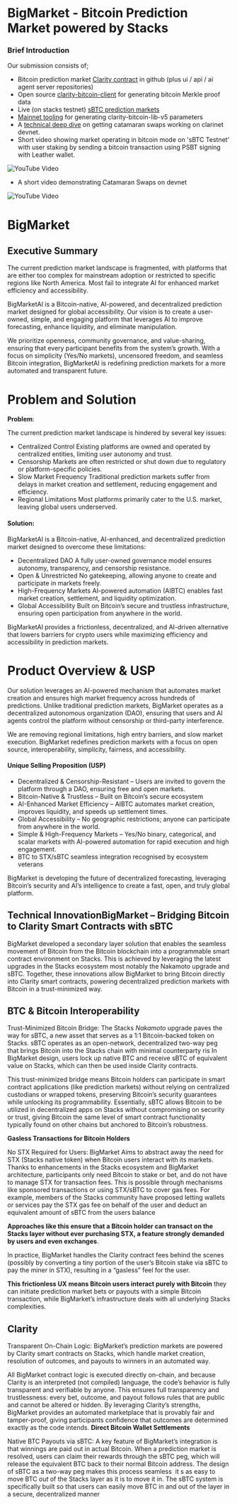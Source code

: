 # BigMarket - Bitcoin Prediction Market powered by Stacks

### Brief Introduction

Our submission consists of;

- Bitcoin prediction market [Clarity contract](https://github.com/BigMarketDao/bigmarket-dao/blob/main/contracts/extensions/bme023-0-market-bitcoin.clar) in github (plus ui / api / ai agent server repositories)
- Open source [clarity-bitcoin-client](https://github.com/BigMarketDao/clarity-bitcoin-client) for generating bitcoin Merkle proof data
- Live (on stacks testnet) [sBTC prediction markets](https://bigmarket.ai/market/10/1?chain=testnet)
- [Mainnet tooling](https://bigmarket.ai/tools/proofs?chain=mainnet) for generating clarity-bitcoin-lib-v5 parameters
- A [technical deep dive](https://big-market-dao.gitbook.io/big-market-dao-docs/hackathon/catamaran-swaps-on-devnet) on getting catamaran swaps working on clarinet devnet.
- Short video showing market operating in bitcoin mode on 'sBTC Testnet' with user staking by sending a bitcoin transaction using PSBT signing with Leather wallet.

![YouTube Video](https://www.youtube.com/watch?v=lYNQCXzgdrk)

- A short video demonstrating Catamaran Swaps on devnet

![YouTube Video](https://www.youtube.com/watch?v=g5VtMdnYGGU)

# BigMarket

## Executive Summary

The current prediction market landscape is fragmented, with platforms that are either too complex for mainstream adoption or restricted to specific regions like North America. Most fail to integrate AI for enhanced market efficiency and accessibility.

BigMarketAI is a Bitcoin-native, AI-powered, and decentralized prediction market designed for global accessibility. Our vision is to create a user-owned, simple, and engaging platform that leverages AI to improve forecasting, enhance liquidity, and eliminate manipulation.

We prioritize openness, community governance, and value-sharing, ensuring that every participant benefits from the system’s growth. With a focus on simplicity (Yes/No markets), uncensored freedom, and seamless Bitcoin integration, BigMarketAI is redefining prediction markets for a more automated and transparent future.

# Problem and Solution

**Problem**:

The current prediction market landscape is hindered by several key issues:

- Centralized Control Existing platforms are owned and operated by centralized entities, limiting user autonomy and trust.
- Censorship Markets are often restricted or shut down due to regulatory or platform-specific policies.
- Slow Market Frequency Traditional prediction markets suffer from delays in market creation and settlement, reducing engagement and efficiency.
- Regional Limitations Most platforms primarily cater to the U.S. market, leaving global users underserved.

#### Solution:

BigMarketAI is a Bitcoin-native, AI-enhanced, and decentralized prediction market designed to overcome these limitations:

- Decentralized DAO A fully user-owned governance model ensures autonomy, transparency, and censorship resistance.
- Open & Unrestricted No gatekeeping, allowing anyone to create and participate in markets freely.
- High-Frequency Markets AI-powered automation (AIBTC) enables fast market creation, settlement, and liquidity optimization.
- Global Accessibility Built on Bitcoin’s secure and trustless infrastructure, ensuring open participation from anywhere in the world.

BigMarketAI provides a frictionless, decentralized, and AI-driven alternative that lowers barriers for crypto users while maximizing efficiency and accessibility in prediction markets.

# Product Overview & USP

Our solution leverages an AI-powered mechanism that automates market creation and ensures high market frequency across hundreds of predictions. Unlike traditional prediction markets, BigMarket operates as a decentralized autonomous organization (DAO), ensuring that users and AI agents control the platform without censorship or third-party interference.

We are removing regional limitations, high entry barriers, and slow market execution. BigMarket redefines prediction markets with a focus on open source, interoperability, simplicity, fairness, and accessibility.

#### Unique Selling Proposition (USP)

- Decentralized & Censorship-Resistant – Users are invited to govern the platform through a DAO, ensuring free and open markets.
- Bitcoin-Native & Trustless – Built on Bitcoin’s secure ecosystem
- AI-Enhanced Market Efficiency – AIBTC automates market creation, improves liquidity, and speeds up settlement times.
- Global Accessibility – No geographic restrictions; anyone can participate from anywhere in the world.
- Simple & High-Frequency Markets – Yes/No binary, categorical, and scalar markets with AI-powered automation for rapid execution and high engagement.
- BTC to STX/sBTC seamless integration recognised by ecosystem veterans

BigMarket is developing the future of decentralized forecasting, leveraging Bitcoin’s security and AI’s intelligence to create a fast, open, and truly global platform.

## Technical InnovationBigMarket – Bridging Bitcoin to Clarity Smart Contracts with sBTC

BigMarket developed a secondary layer solution that enables the seamless movement of Bitcoin from the Bitcoin blockchain into a programmable smart contract environment on Stacks. This is achieved by leveraging the latest upgrades in the Stacks ecosystem most notably the Nakamoto upgrade and sBTC. Together, these innovations allow BigMarket to bring Bitcoin directly into Clarity smart contracts, powering decentralized prediction markets with Bitcoin in a trust-minimized way.

## BTC & Bitcoin Interoperability

Trust-Minimized Bitcoin Bridge: The Stacks *Nakamoto* upgrade paves the way for sBTC, a new asset that serves as a 1:1 Bitcoin-backed token on Stacks. sBTC operates as an open-network, decentralized two-way peg that brings Bitcoin into the Stacks chain with minimal counterparty ris In BigMarket design, users lock up native BTC and receive sBTC of equivalent value on Stacks, which can then be used inside Clarity contracts.

This trust-minimized bridge means Bitcoin holders can participate in smart contract applications (like prediction markets) without relying on centralized custodians or wrapped tokens, preserving Bitcoin’s security guarantees while unlocking its programmability​. Essentially, sBTC allows Bitcoin to be utilized in decentralized apps on Stacks without compromising on security or trust, giving Bitcoin the same level of smart contract functionality typically found on other chains but anchored to Bitcoin’s robustness.

**Gasless Transactions for Bitcoin Holders**

No STX Required for Users: BigMarket Aims to abstract away the need for STX (Stacks native token) when Bitcoin users interact with its markets. Thanks to enhancements in the Stacks ecosystem and BigMarket architecture, participants only need Bitcoin to stake or bet, and do not have to manage STX for transaction fees. This is possible through mechanisms like sponsored transactions or using STX/sBTC to cover gas fees. For example, members of the Stacks community have proposed letting wallets or services pay the STX gas fee on behalf of the user and deduct an equivalent amount of sBTC from the users balance​

**Approaches like this ensure that a Bitcoin holder can transact on the Stacks layer without ever purchasing STX, a feature strongly demanded by users and even exchanges​**.

In practice, BigMarket handles the Clarity contract fees behind the scenes (possibly by converting a tiny portion of the user’s Bitcoin stake via sBTC to pay the miner in STX), resulting in a “gasless” feel for the user.

**This frictionless UX means Bitcoin users interact purely with Bitcoin** they can initiate prediction market bets or payouts with a simple Bitcoin transaction, while BigMarket’s infrastructure deals with all underlying Stacks complexities.

## Clarity

Transparent On-Chain Logic: BigMarket’s prediction markets are powered by Clarity smart contracts on Stacks, which handle market creation, resolution of outcomes, and payouts to winners in an automated way.

All BigMarket contract logic is executed directly on-chain, and because Clarity is an interpreted (not compiled) language, the code’s behavior is fully transparent and verifiable by anyone. This ensures full transparency and trustlessness: every bet, outcome, and payout follows rules that are public and cannot be altered or hidden. By leveraging Clarity’s strengths, BigMarket provides an automated marketplace that is provably fair and tamper-proof, giving participants confidence that outcomes are determined exactly as the code intends. **Direct Bitcoin Wallet Settlements**

Native BTC Payouts via sBTC: A key feature of BigMarket’s integration is that winnings are paid out in actual Bitcoin. When a prediction market is resolved, users can claim their rewards through the sBTC peg, which will release the equivalent BTC back to their normal Bitcoin address. The design of sBTC as a two-way peg makes this process seamless  it s as easy to move BTC *out* of the Stacks layer as it is to move it in. The sBTC system is specifically built so that users can easily move BTC in and out of the layer in a secure, decentralized manner​

